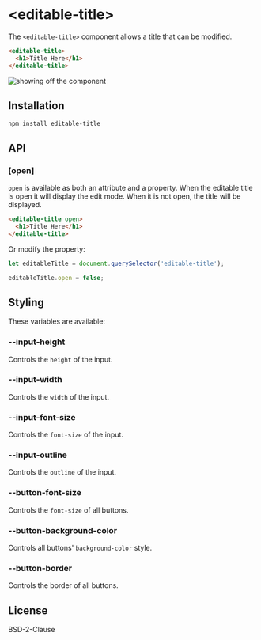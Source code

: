 # &lt;editable-title&gt;

The `<editable-title>` component allows a title that can be modified.

```html
<editable-title>
  <h1>Title Here</h1>
</editable-title>
```

![showing off the component](https://user-images.githubusercontent.com/361671/51075088-d4841280-1654-11e9-8348-82d7a3459ce9.gif)


## Installation

```shell
npm install editable-title
```

## API

### [open]

`open` is available as both an attribute and a property. When the editable title is open it will display the edit mode. When it is not open, the title will be displayed.

```html
<editable-title open>
  <h1>Title Here</h1>
</editable-title>
```

Or modify the property:

```js
let editableTitle = document.querySelector('editable-title');

editableTitle.open = false;
```

## Styling

These variables are available:

### --input-height

Controls the `height` of the input.

### --input-width

Controls the `width` of the input.

### --input-font-size

Controls the `font-size` of the input.

### --input-outline

Controls the `outline` of the input.

### --button-font-size

Controls the `font-size` of all buttons.

### --button-background-color

Controls all buttons' `background-color` style.

### --button-border

Controls the border of all buttons.

## License

BSD-2-Clause